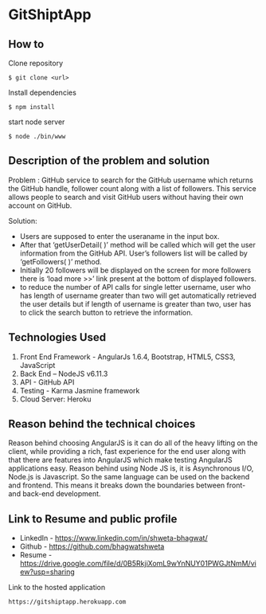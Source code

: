 # GitShiptApp
How to
------
Clone repository
```
$ git clone <url>
```
Install dependencies
```
$ npm install
```
start node server
 ```
 $ node ./bin/www
 ```
Description of the problem and solution
----------------------------------------
Problem : 
GitHub service to search for the GitHub username which returns the GitHub handle, follower count along with a list of followers. This service allows people to search and visit GitHub users without having their own account on GitHub.

Solution:
- Users are supposed to enter the useraname in the input box. 
-  After that ‘getUserDetail( )’ method will be called which will get the user information from the GitHub       API. User’s followers list will be called by ‘getFollowers( )’ method. 
- Initially 20 followers will be displayed on the screen for more followers there is ‘load more >>’ link present at the bottom of displayed followers. 
- to reduce the number of API calls for single letter username, user who has length of username greater than two will get automatically retrieved the user details but if length of username is greater than two, user has to click the search button to retrieve the information. 

Technologies Used
-----------------
1) Front End Framework - AngularJs 1.6.4, Bootstrap, HTML5, CSS3, JavaScript
2) Back End – NodeJS v6.11.3
3) API - GitHub API
4) Testing - Karma Jasmine framework 
5) Cloud Server: Heroku

Reason behind the technical choices
---------------------------------------
Reason behind choosing AngularJS is it can do all of the heavy lifting on the client, while providing a rich, fast experience for the end user along with that there are features into AngularJS which make testing AngularJS applications easy.
Reason behind using Node JS is, it is  Asynchronous I/O, Node.js is Javascript.  So the same language can be used on the backend and frontend.   This means it breaks down the boundaries between front- and back-end development.

 Link to Resume and public profile
-------------------------------------
 * LinkedIn - https://www.linkedin.com/in/shweta-bhagwat/
 * Github   - https://github.com/bhagwatshweta
 * Resume   - https://drive.google.com/file/d/0B5RkjiXomL9wYnNUY01PWGJtNmM/view?usp=sharing
      
Link to the hosted application
```
https://gitshiptapp.herokuapp.com
```
